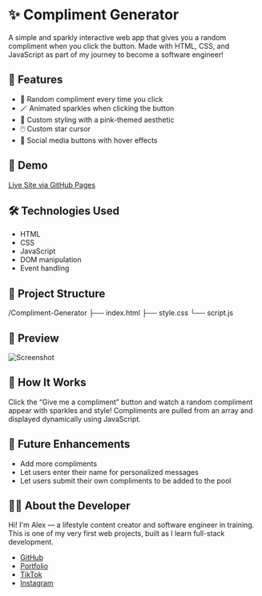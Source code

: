 # ✨ Compliment Generator

A simple and sparkly interactive web app that gives you a random compliment when you click the button. Made with HTML, CSS, and JavaScript as part of my journey to become a software engineer!

## 💖 Features

- 🧠 Random compliment every time you click
- 🪄 Animated sparkles when clicking the button
- 🌈 Custom styling with a pink-themed aesthetic
- 🖱️ Custom star cursor
- 📱 Social media buttons with hover effects

## 🚀 Demo

[Live Site via GitHub Pages](https://alexschmalex97.github.io/Compliment-Generator)

## 🛠️ Technologies Used

- HTML
- CSS
- JavaScript
- DOM manipulation
- Event handling

## 📁 Project Structure

/Compliment-Generator
├── index.html
├── style.css
└── script.js


## 📸 Preview

![Screenshot](https://your-screenshot-link-if-you-have-one)

## 📌 How It Works

Click the “Give me a compliment” button and watch a random compliment appear with sparkles and style! Compliments are pulled from an array and displayed dynamically using JavaScript.

## 🔮 Future Enhancements

- Add more compliments
- Let users enter their name for personalized messages
- Let users submit their own compliments to be added to the pool

## 👩‍💻 About the Developer

Hi! I'm Alex — a lifestyle content creator and software engineer in training.  
This is one of my very first web projects, built as I learn full-stack development.

- [GitHub](https://github.com/AlexSchmalex97)
- [Portfolio](https://alexschmalex97.github.io)
- [TikTok](https://tiktok.com/@alexschmalex97)
- [Instagram](https://instagram.com/alexschmalex97)
